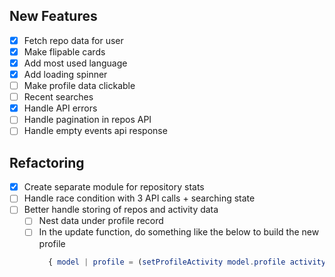 ## New Features
- [x] Fetch repo data for user
- [x] Make flipable cards
- [x] Add most used language
- [x] Add loading spinner
- [ ] Make profile data clickable
- [ ] Recent searches
- [x] Handle API errors
- [ ] Handle pagination in repos API
- [ ] Handle empty events api response

## Refactoring
- [x] Create separate module for repository stats
- [ ] Handle race condition with 3 API calls + searching state
- [ ] Better handle storing of repos and activity data
  - [ ] Nest data under profile record
  - [ ] In the update function, do something like the below to build the new profile
    ```elm
      { model | profile = (setProfileActivity model.profile activity) }
    ```